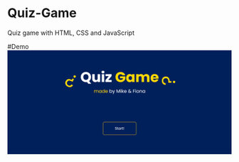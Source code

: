 # Quiz-Game
Quiz game with HTML, CSS and JavaScript

#Demo
![Find Your Hat Demo](quiz-game-demo.gif)

